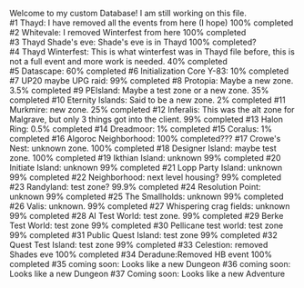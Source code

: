 Welcome to my custom Database! I am still working on this file.                                                   
#1  Thayd: I have removed all the events from here (I hope) 100% completed             
#2  Whitevale: I removed Winterfest from here 100% completed                                              
#3  Thayd Shade's eve: Shade's eve is in Thayd 100% completed?                                                  
#4  Thayd Winterfest: This is what winterfest was in Thayd file before, this is not a full event and more work is needed. 40% completed                        
#5  Datascape: 60% completed
#6  Initialization Core Y-83: 10% completed
#7  UP20 maybe UPG raid: 99% completed
#8  Protopia: Maybe a new zone. 3.5% completed
#9  PEIsland: Maybe a test zone or a new zone. 35% completed
#10 Eternity Islands: Said to be a new zone. 2% completed
#11 Murkmire: new zone. 25% completed
#12 Inferalis: This was the alt zone for Malgrave, but only 3 things got into the client. 99% completed
#13 Halon Ring: 0.5% completed
#14 Dreadmoor: 1% completed
#15 Coralus: 1% completed
#16 Algoroc Neighborhood: 100% completed???
#17 Crowe's Nest: unknown zone. 100% completed
#18 Designer Island: maybe test zone. 100% completed
#19 Ikthian Island: unknown 99% completed
#20 Initiate Island: unknown 99% completed
#21 Lopp Party Island: unknown 99% completed
#22 Neighborhood: next level housing? 99% completed
#23 Randyland: test zone? 99.9% completed
#24 Resolution Point: unknown 99% completed
#25 The Smallholds: unknown 99% completed
#26 Valis: unknown. 99% completed
#27 Whispering crag fields: unknown 99% completed 
#28 AI Test World: test zone. 99% completed
#29 Berke Test World: test zone 99% completed
#30 Pellicane test world: test zone 99% completed
#31 Public Quest Island: test zone 99% completed
#32 Quest Test Island: test zone 99% completed
#33 Celestion: removed Shades eve 100% completed
#34 Deradune:Removed HB event 100% completed
#35 coming soon: Looks like a new Dungeon
#36 coming soon: Looks like a new Dungeon
#37 Coming soon: Looks like a new Adventure
